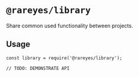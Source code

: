# `@rareyes/library`

Share common used functionality between projects.

## Usage

```
const library = require('@rareyes/library');

// TODO: DEMONSTRATE API
```
